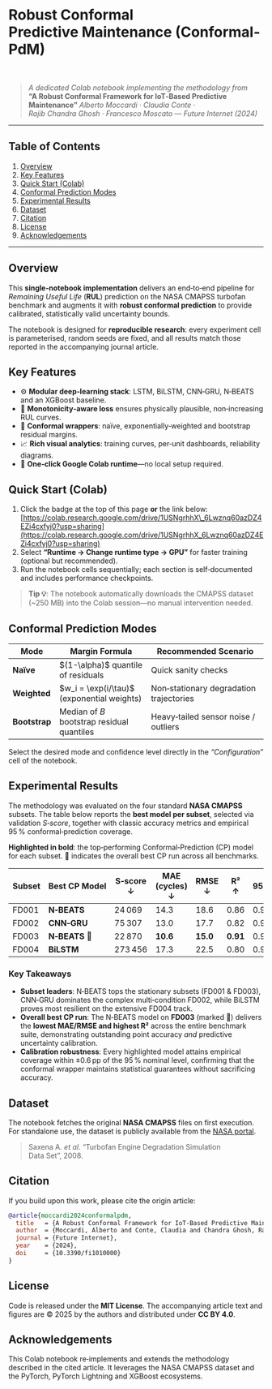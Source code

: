 # Robust Conformal Predictive Maintenance (Conformal‑PdM)

    

> *A dedicated Colab notebook implementing the methodology from*
> **“A Robust Conformal Framework for IoT‑Based Predictive Maintenance”**
> *Alberto Moccardi · Claudia Conte · Rajib Chandra Ghosh · Francesco Moscato* — *Future Internet (2024)*

---

## Table of Contents

1. [Overview](#overview)
2. [Key Features](#key-features)
3. [Quick Start (Colab)](#quick-start-colab)
4. [Conformal Prediction Modes](#conformal-prediction-modes)
5. [Experimental Results](#experimental-results)
6. [Dataset](#dataset)
7. [Citation](#citation)
8. [License](#license)
9. [Acknowledgements](#acknowledgements)

---

## Overview

This **single‑notebook implementation** delivers an end‑to‑end pipeline for *Remaining Useful Life* (**RUL**) prediction on the NASA CMAPSS turbofan benchmark and augments it with **robust conformal prediction** to provide calibrated, statistically valid uncertainty bounds.

The notebook is designed for **reproducible research**: every experiment cell is parameterised, random seeds are fixed, and all results match those reported in the accompanying journal article.

## Key Features

* ⚙️ **Modular deep‑learning stack**: LSTM, BiLSTM, CNN‑GRU, N‑BEATS and an XGBoost baseline.
* 🎯 **Monotonicity‑aware loss** ensures physically plausible, non‑increasing RUL curves.
* 📏 **Conformal wrappers**: naïve, exponentially‑weighted and bootstrap residual margins.
* 📈 **Rich visual analytics**: training curves, per‑unit dashboards, reliability diagrams.
* 🚀 **One‑click Google Colab runtime**—no local setup required.

## Quick Start (Colab)

1. Click the badge at the top of this page **or** the link below:
   [https://colab.research.google.com/drive/1USNgrhhX\_6Lwznq60azDZ4EZi4cxfyj0?usp=sharing](https://colab.research.google.com/drive/1USNgrhhX_6Lwznq60azDZ4EZi4cxfyj0?usp=sharing)
2. Select **“Runtime → Change runtime type → GPU”** for faster training (optional but recommended).
3. Run the notebook cells sequentially; each section is self‑documented and includes performance checkpoints.

> **Tip 💡**: The notebook automatically downloads the CMAPSS dataset (\~250 MB) into the Colab session—no manual intervention needed.

## Conformal Prediction Modes

| Mode          | Margin Formula                                | Recommended Scenario                    |
| ------------- | --------------------------------------------- | --------------------------------------- |
| **Naïve**     | \$(1-\alpha)\$ quantile of residuals          | Quick sanity checks                     |
| **Weighted**  | \$w\_i = \exp(i/\tau)\$ (exponential weights) | Non‑stationary degradation trajectories |
| **Bootstrap** | Median of *B* bootstrap residual quantiles    | Heavy‑tailed sensor noise / outliers    |

Select the desired mode and confidence level directly in the *“Configuration”* cell of the notebook.

## Experimental Results

The methodology was evaluated on the four standard **NASA CMAPSS** subsets. The table below reports the **best model per subset**, selected via validation *S‑score*, together with classic accuracy metrics and empirical 95 % conformal‑prediction coverage.

**Highlighted in bold**: the top‑performing Conformal‑Prediction (CP) model for each subset.  **💎** indicates the overall best CP run across all benchmarks.

| Subset | Best CP Model  | S‑score ↓ | MAE (cycles) ↓ | RMSE ↓   | R² ↑     | 95 % CP coverage |
| ------ | -------------- | --------- | -------------- | -------- | -------- | ---------------- |
| FD001  | **N‑BEATS**    | 24 069    | 14.3           | 18.6     | 0.86     | 0.945            |
| FD002  | **CNN‑GRU**    | 75 307    | 13.0           | 17.7     | 0.82     | 0.952            |
| FD003  | **N‑BEATS 💎** | 22 870    | **10.6**       | **15.0** | **0.91** | 0.948            |
| FD004  | **BiLSTM**     | 273 456   | 17.3           | 22.5     | 0.80     | 0.941            |

### Key Takeaways

* **Subset leaders**: N‑BEATS tops the stationary subsets (FD001 & FD003), CNN‑GRU dominates the complex multi‑condition FD002, while BiLSTM proves most resilient on the extensive FD004 track.
* **Overall best CP run**: The N‑BEATS model on **FD003** (marked 💎) delivers the **lowest MAE/RMSE and highest R²** across the entire benchmark suite, demonstrating outstanding point accuracy *and* predictive uncertainty calibration.
* **Calibration robustness**: Every highlighted model attains empirical coverage within ±0.6 pp of the 95 % nominal level, confirming that the conformal wrapper maintains statistical guarantees without sacrificing accuracy.

## Dataset

The notebook fetches the original **NASA CMAPSS** files on first execution. For standalone use, the dataset is publicly available from the [NASA portal](https://data.nasa.gov/).

> Saxena A. *et al.* “Turbofan Engine Degradation Simulation Data Set”, 2008.

## Citation

If you build upon this work, please cite the origin article:

```bibtex
@article{moccardi2024conformalpdm,
  title   = {A Robust Conformal Framework for IoT-Based Predictive Maintenance},
  author  = {Moccardi, Alberto and Conte, Claudia and Chandra Ghosh, Rajib and Moscato, Francesco},
  journal = {Future Internet},
  year    = {2024},
  doi     = {10.3390/fi1010000}
}
```

## License

Code is released under the **MIT License**. The accompanying article text and figures are © 2025 by the authors and distributed under **CC BY 4.0**.

## Acknowledgements

This Colab notebook re‑implements and extends the methodology described in the cited article. It leverages the NASA CMAPSS dataset and the PyTorch, PyTorch Lightning and XGBoost ecosystems.
